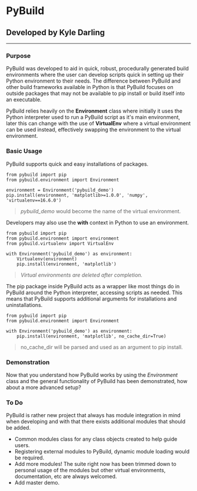 # PyBuild
## Developed by Kyle Darling

---

### Purpose
PyBuild was developed to aid in quick, robust, procedurally generated build environments where the user can develop scripts quick in setting up their Python environment to their needs. The difference between PyBuild and other build frameworks available in Python is that PyBuild focuses on outside packages that may not be available to pip install or build itself into an executable.

PyBuild relies heavily on the **Environment** class where initially it uses the Python interpreter used to run a PyBuild script as it's main environment, later this can change with the use of **VirtualEnv** where a virtual environment can be used instead, effectively swapping the environment to the virtual environment.

### Basic Usage
PyBuild supports quick and easy installations of packages.
```
from pybuild import pip
from pybuild.environment import Environment

environment = Environment('pybuild_demo')
pip.install(environment, 'matplotlib>=1.0.0', 'numpy', 'virtualenv==16.6.0')
```
> *pybuild_demo* would become the name of the virtual environment.

Developers may also use the **with** context in Python to use an environment. 
```
from pybuild import pip
from pybuild.environment import environment
from pybuild.virtualenv import VirtualEnv

with Environment('pybuild_demo') as environment:
    Virtualenv(environment)
    pip.install(environment, 'matplotlib')
```
>*Virtual environments are deleted after completion.*

The pip package inside PyBuild acts as a wrapper like most things do in PyBuild around the Python interpreter, accessing scripts as needed. This means that PyBuild supports additional arguments for installations and uninstallations.

```
from pybuild import pip
from pybuild.environment import Environment

with Environment('pybuild_demo') as environment:
    pip.install(environment, 'matplotlib', no_cache_dir=True)
```
>no_cache_dir will be parsed and used as an argument to pip install.

### Demonstration
Now that you understand how PyBuild works by using the *Environment* class and the general functionality of PyBuild has been demonstrated, how about a more advanced setup?

### To Do
PyBuild is rather new project that always has module integration in mind when developing and with that there exists additional modules that should be added.

- Common modules class for any class objects created to help guide users.
- Registering external modules to PyBuild, dynamic module loading would be required.
- Add more modules! The suite right now has been trimmed down to personal usage of the modules but other virtual environments, documentation, etc are always welcomed.
- Add master demo.